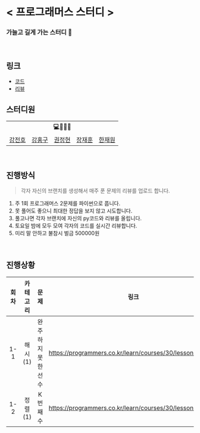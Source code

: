 # < 프로그래머스 스터디 >

### 가늘고 길게 가는 스터디 🤯

<br>

## 링크

- [코드](/code)
- [리뷰](/review)

## 스터디원

<table>
    <tr>
        <th colspan=5>💻🙎‍♂️📒</th>
    </tr>
    <tr>
        <td><a href='https://github.com/jeonbar2'>강전호</a></td>
        <td><a href='https://github.com/hon99oo'>강홍구</a></td>
        <td><a href='https://github.com/jeonghyun96'>권정현</a></td>
        <td><a href='https://github.com/jangjh'>장재훈</a></td>
        <td><a href='https://github.com/hanjo8813'>한재원</a></td>
    </tr>
</table>

<br>

## 진행방식
> 각자 자신의 브랜치를 생성해서 매주 푼 문제의 리뷰를 업로드 합니다.
1. 주 1회 프로그래머스 2문제를 파이썬으로 풉니다.
2. 못 풀어도 좋으니 최대한 정답을 보지 않고 시도합니다.
3. 풀고나면 각자 브랜치에 자신의 py코드와 리뷰를 올립니다.
4. 토요일 밤에 모두 모여 각자의 코드를 실시간 리뷰합니다.
5. 미리 말 안하고 불참시 벌금 500000원

<br>

## 진행상황

|회차|카테고리|문제|링크|
|:--:|:--:|:--:|:--:|
|1-1|해시(1)|완주하지 못한 선수|https://programmers.co.kr/learn/courses/30/lessons/42576|
|1-2|정렬(1)|K번째수|https://programmers.co.kr/learn/courses/30/lessons/42748|
